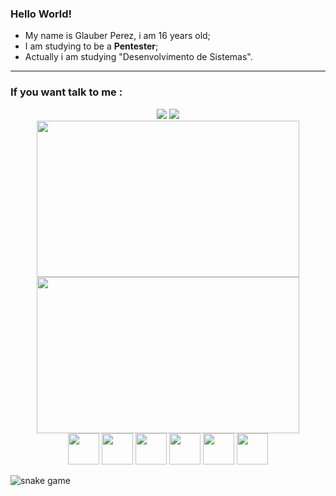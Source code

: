 ### Hello World!

- My name is Glauber Perez, i am 16 years old;
- I am studying to be a **Pentester**;
- Actually i am studying "Desenvolvimento de Sistemas".

---
### If you want talk to me :
<div align="center">
<img href="mailto:glauber2070.20@gmail.com" src="https://img.shields.io/badge/Gmail-D14836?style=for-the-badge&logo=gmail&logoColor=white"/>
<img href="https://api.whatsapp.com/send?phone=5511986142387&text=suppp" src="https://img.shields.io/badge/WhatsApp-25D366?style=for-the-badge&logo=whatsapp&logoColor=white"/>
</div>
<div align="center">
<img height="250px" width="420px" src="https://github-readme-stats.vercel.app/api?username=glauberperez&theme=chartreuse-dark&count_private=1&include_all_commits=1&hide_border=1&show_icons=true">
<img height="250px" width="420px" src="https://github-readme-stats.vercel.app/api/top-langs/?username=glauberperez&layout=compact&hide_border=1&theme=chartreuse-dark">
</div>

<div align="center">
  <img height="50px" width="50px" src="https://cdn.jsdelivr.net/gh/devicons/devicon/icons/javascript/javascript-original.svg"/>
  <img height="50px" width="50px" src="https://cdn.jsdelivr.net/gh/devicons/devicon/icons/css3/css3-original.svg" />
  <img height="50px" width="50px" src="https://cdn.jsdelivr.net/gh/devicons/devicon/icons/html5/html5-original.svg" />
  <img height="50px" width="50px" src="https://cdn.jsdelivr.net/gh/devicons/devicon/icons/java/java-original.svg" />
  <img height="50px" width="50px" src="https://cdn.jsdelivr.net/gh/devicons/devicon/icons/python/python-original.svg"/>
  <img height="50px" width="50px" src="https://cdn.jsdelivr.net/gh/devicons/devicon/icons/debian/debian-plain.svg" />
</div>




![snake game](https://raw.githubusercontent.com/glauberperez/glauberperez/output/github-contribution-grid-snake.svg)
